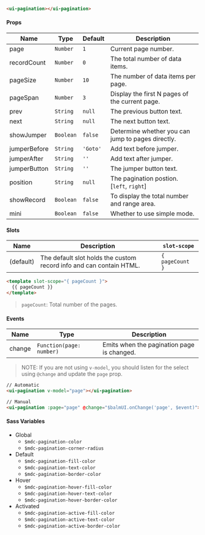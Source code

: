 ```html
<ui-pagination></ui-pagination>
```

#### Props

| Name         | Type      | Default  | Description                                       |
| ------------ | --------- | -------- | ------------------------------------------------- |
| page         | `Number`  | `1`      | Current page number.                              |
| recordCount  | `Number`  | `0`      | The total number of data items.                   |
| pageSize     | `Number`  | `10`     | The number of data items per page.                |
| pageSpan     | `Number`  | `3`      | Display the first N pages of the current page.    |
| prev         | `String`  | `null`   | The previous button text.                         |
| next         | `String`  | `null`   | The next button text.                             |
| showJumper   | `Boolean` | `false`  | Determine whether you can jump to pages directly. |
| jumperBefore | `String`  | `'Goto'` | Add text before jumper.                           |
| jumperAfter  | `String`  | `''`     | Add text after jumper.                            |
| jumperButton | `String`  | `''`     | The jumper button text.                           |
| position     | `String`  | `null`   | The pagination postion. [`left`, `right`]         |
| showRecord   | `Boolean` | `false`  | To display the total number and range area.       |
| mini         | `Boolean` | `false`  | Whether to use simple mode.                       |

#### Slots

| Name      | Description                                                         | `slot-scope`    |
| --------- | ------------------------------------------------------------------- | --------------- |
| (default) | The default slot holds the custom record info and can contain HTML. | `{ pageCount }` |

```html
<template slot-scope="{ pageCount }">
  {{ pageCount }}
</template>
```

> `pageCount`: Total number of the pages.

#### Events

| Name   | Type                     | Description                                |
| ------ | ------------------------ | ------------------------------------------ |
| change | `Function(page: number)` | Emits when the pagination page is changed. |

> NOTE: If you are not using `v-model`, you should listen for the select using `@change` and update the `page` prop.

```html
// Automatic
<ui-pagination v-model="page"></ui-pagination>

// Manual
<ui-pagination :page="page" @change="$balmUI.onChange('page', $event)"></ui-pagination>
```

#### Sass Variables

- Global
  - `$mdc-pagination-color`
  - `$mdc-pagination-corner-radius`
- Default
  - `$mdc-pagination-fill-color`
  - `$mdc-pagination-text-color`
  - `$mdc-pagination-border-color`
- Hover
  - `$mdc-pagination-hover-fill-color`
  - `$mdc-pagination-hover-text-color`
  - `$mdc-pagination-hover-border-color`
- Activated
  - `$mdc-pagination-active-fill-color`
  - `$mdc-pagination-active-text-color`
  - `$mdc-pagination-active-border-color`
